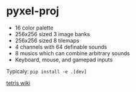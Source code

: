 # pyxel-proj

- 16 color palette
- 256x256 sized 3 image banks
- 256x256 sized 8 tilemaps
- 4 channels with 64 definable sounds
- 8 musics which can combine arbitrary sounds
- Keyboard, mouse, and gamepad inputs

Typicaly: `pip install -e .[dev]`

[tetris wiki](https://tetris.wiki/Tetromino#:~:text=The%20seven%20one-sided%20tetrominoes,tetromino%22%20is%20standard%20among%20mathematicians)
